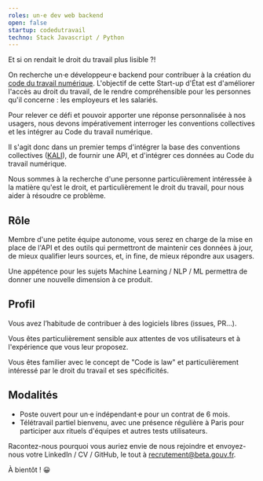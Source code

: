 ```yaml
---
roles: un·e dev web backend
open: false
startup: codedutravail
techno: Stack Javascript / Python
---
```


Et si on rendait le droit du travail plus lisible ?!

<!--more-->

On recherche un·e développeur·e backend pour contribuer à la création du [code du travail numérique](https://beta.gouv.fr/startup/codedutravail.html). L'objectif de cette Start-up d'État est d'améliorer l'accès au droit du travail, de le rendre compréhensible pour les personnes qu'il concerne : les employeurs et les salariés.

Pour relever ce défi et pouvoir apporter une réponse personnalisée à nos usagers, nous devons impérativement interroger les conventions collectives et les intégrer au Code du travail numérique.

Il s'agit donc dans un premier temps d'intégrer la base des conventions collectives ([KALI](https://www.data.gouv.fr/fr/datasets/kali-conventions-collectives-nationales/)), de fournir une API, et d'intégrer ces données au Code du travail numérique.

Nous sommes à la recherche d'une personne particulièrement intéressée à la matière qu'est le droit, et particulièrement le droit du travail, pour nous aider à résoudre ce problème.

## Rôle

Membre d'une petite équipe autonome, vous serez en charge de la mise en place de l'API et des outils qui permettront de maintenir ces données à jour, de mieux qualifier leurs sources, et, in fine, de mieux répondre aux usagers.

Une appétence pour les sujets Machine Learning / NLP / ML permettra de donner une nouvelle dimension à ce produit.

## Profil

Vous avez l’habitude de contribuer à des logiciels libres (issues, PR…).

Vous êtes particulièrement sensible aux attentes de vos utilisateurs et à l'expérience que vous leur proposez.

Vous êtes familier avec le concept de "Code is law" et particulièrement intéressé par le droit du travail et ses spécificités.

## Modalités

- Poste ouvert pour un·e indépendant·e pour un contrat de 6 mois.
- Télétravail partiel bienvenu, avec une présence régulière à Paris pour participer aux rituels d'équipes et autres tests utilisateurs.

Racontez-nous pourquoi vous auriez envie de nous rejoindre et envoyez-nous votre LinkedIn / CV / GitHub, le tout à [recrutement@beta.gouv.fr](mailto:recrutement@beta.gouv.fr).

À bientôt ! 😀
